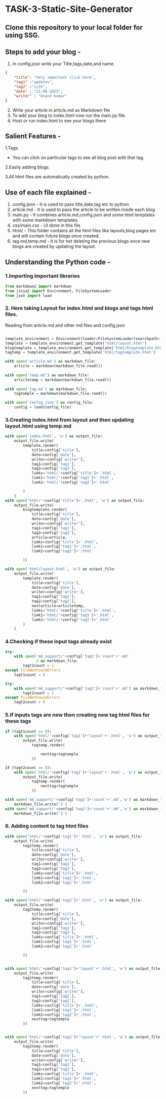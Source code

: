 # TASK-3-Static-Site-Generator

## Clone this repository to your local folder for using SSG.

## Steps to add your blog - 
1. In config.josn write your Title,tags,date,and name.
```json
{
    "title": "Very important click here",
    "tag1" :"updates",
    "tag2" :"iitk",
    "date" : "21-06-2023",
    "writer" : "Anand Kumar" 
}
```
2. Write your article in article.md as Markdown file
3. To add your blog to index.html now run the main.py file.
4. Host or run index.html to see your blogs there

## Salient Features - 

1.Tags
 - You can click on particular tags to see all blog post with that tag.
  
2.Easily adding blogs.

3.All html files are automatically created by python.



## Use of each file explained - 

1. config.json - It is used to pass title,date,tag etc to python
2. article.md -  It is used to pass the article to be written inside each blog
3. main.py - It combines article.md,config.json and some html templates with some markdown templates.
4. css/main.css - UI done in this file
5. html/ - This folder contains all the html files like layouts,blog pages etc and will contain future blogs once created.
6. tag.md,temp.md - It is for not deleting the previous blogs once new blogs are created by updating the layout. 


## Understanding the Python code - 

### 1.Importing important libraries

```python
from markdown2 import markdown
from jinja2 import Environment, FileSystemLoader
from json import load
```

### 2. Here taking Layout for index.html and blogs and tags html files.


  Reading from article.md and other md files and config.json
  
```python

template_environment = Environment(loader=FileSystemLoader(searchpath='./'))
template = template_environment.get_template('html/layout.html')
blogtemplate = template_environment.get_template('html/blogtemplate.html')
tagtemp = template_environment.get_template('html/tagtemplate.html')

with open('article.md') as markdown_file:
    article = markdown(markdown_file.read())
  
with open('temp.md') as markdown_file:
    articletemp = markdown(markdown_file.read())
  
with open('tag.md') as markdown_file:
    tagtemple = markdown(markdown_file.read())

with open('config.json') as config_file:
    config = load(config_file)
```

### 3.Creating index.html from layout and then updating layout.html using temp.md

```python
with open('index.html', 'w') as output_file:
    output_file.write(
        template.render(
            title=config['title'],
            date=config['date'],
            writer=config['writer'],
            tag1=config['tag1'],
            tag2=config['tag2'],
            limks='html/'+config['title']+'.html',
            limk1='html/'+config['tag1']+'.html',
            limk2='html/'+config['tag2']+'.html'

        )
    )
with open('html/'+config['title']+'.html', 'w') as output_file:
    output_file.write(
        blogtemplate.render(
            title=config['title'],
            date=config['date'],
            writer=config['writer'],
            tag1=config['tag1'],
            tag2=config['tag2'],
            article=article,
            limks=config['title']+'.html',
            limk1=config['tag1']+'.html',
            limk2=config['tag2']+'.html'

        ))

with open('html/layout.html', 'w') as output_file:
    output_file.write(
        template.render(
            title=config['title'],
            date=config['date'],
            writer=config['writer'],
            tag1=config['tag1'],
            tag2=config['tag2'],
            nextarticle=articletemp,
            limks='html/'+config['title']+'.html',
            limk1='html/'+config['tag1']+'.html',
            limk2='html/'+config['tag2']+'.html'
        )
    )
```

### 4.Checking if these input tags already exist 

```python
try:
    with open('md_support/'+config['tag1']+'count'+'.md'
              ) as markdown_file:
        tagt1count = 1
except FileNotFoundError:
    tagt1count = 0

try:
    with open('md_support/'+config['tag2']+'count'+'.md') as markdown_file:
        tagt2count = 1
except FileNotFoundError:
    tagt2count = 0

```

### 5.If  inputs tags are new then creating new tag html files for these tags

```python
if (tagt1count == 0):
    with open('html/'+config['tag1']+'layout'+'.html', 'w') as output_file:
        output_file.write(
            tagtemp.render(

                nexttag=tagtemple
            ))

if (tagt2count == 0):
    with open('html/'+config['tag2']+'layout'+'.html', 'w') as output_file:
        output_file.write(
            tagtemp.render(
                nexttag=tagtemple
            ))

with open('md_support/'+config['tag1']+'count'+'.md','w') as markdown_file:
    markdown_file.write('1')
with open('md_support/'+config['tag2']+'count'+'.md','w') as markdown_file:
    markdown_file.write('1')

```

### 6. Adding content to tag html files

```python
with open('html/'+config['tag1']+'.html', 'w') as output_file:
    output_file.write(
        tag1temp.render(
            title=config['title'],
            date=config['date'],
            writer=config['writer'],
            tag1=config['tag1'],
            tag2=config['tag2'],
            limks=config['title']+'.html',
            limk1=config['tag1']+'.html',
            limk2=config['tag2']+'.html'

        ))

with open('html/'+config['tag2']+'.html', 'w') as output_file:
    output_file.write(
        tag2temp.render(
            title=config['title'],
            date=config['date'],
            writer=config['writer'],
            tag1=config['tag1'],
            tag2=config['tag2'],
            limks=config['title']+'.html',
            limk1=config['tag1']+'.html',
            limk2=config['tag2']+'.html'

        ))


with open('html/'+config['tag1']+'layout'+'.html', 'w') as output_file:
    output_file.write(
        tag1temp.render(
            title=config['title'],
            date=config['date'],
            writer=config['writer'],
            tag1=config['tag1'],
            tag2=config['tag2'],
            limks=config['title']+'.html',
            limk1=config['tag1']+'.html',
            limk2=config['tag2']+'.html',
            nexttag=tagtemple
        ))


with open('html/'+config['tag2']+'layout'+'.html', 'w') as output_file:
    output_file.write(
        tag2temp.render(
            title=config['title'],
            date=config['date'],
            writer=config['writer'],
            tag1=config['tag1'],
            tag2=config['tag2'],
            limks=config['title']+'.html',
            limk1=config['tag1']+'.html',
            limk2=config['tag2']+'.html',
            nexttag=tagtemple
        ))

```
